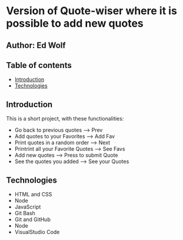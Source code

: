 # Version of Quote-wiser where it is possible to add new quotes

## Author:  Ed Wolf
## Table of contents
* [Introduction](#Introduction)
* [Technologies](#Technologies)


## Introduction

This is a short project, with these functionalities:
* Go back to previous quotes         --> Prev
* Add quotes to your Favorites       --> Add Fav
* Print quotes in a random order     --> Next
* Printrint all your Favorite Quotes --> See Favs
* Add new quotes                     --> Press to submit Quote
* See the quotes you added           --> See your Quotes

## Technologies

* HTML and CSS
* Node
* JavaScript
* Git Bash
* Git and GitHub
* Node
* VisualStudio Code
